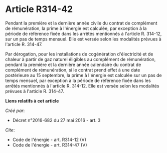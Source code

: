 # Article R314-42

Pendant la première et la dernière année civile du contrat de complément de rémunération, la prime à l'énergie est calculée,
par exception à la période de référence fixée dans les arrêtés mentionnés à l'article R. 314-12, sur un pas de temps mensuel.
Elle est versée selon les modalités prévues à l'article R. 314-47. 

Par dérogation, pour les installations de cogénération d'électricité et de chaleur à partir de gaz naturel éligibles au
complément de rémunération, pendant la première et la dernière année calendaire du contrat de complément de rémunération, si
le contrat prend effet à une date postérieure au 15 septembre, la prime à l'énergie est calculée sur un pas de temps mensuel,
par exception à la période de référence fixée dans les arrêtés mentionnés à l'article R. 314-12. Elle est versée selon les
modalités prévues à l'article R. 314-47.

**Liens relatifs à cet article**

_Créé par_:

  - Décret n°2016-682 du 27 mai 2016 - art. 3

_Cite_:

  - Code de l'énergie - art. R314-12 (V)
  - Code de l'énergie - art. R314-47 (V)
